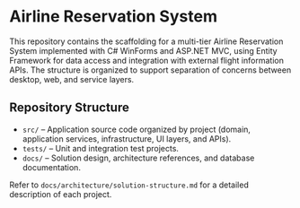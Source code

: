 # Airline Reservation System

This repository contains the scaffolding for a multi-tier Airline Reservation System implemented with C# WinForms and ASP.NET MVC, using Entity Framework for data access and integration with external flight information APIs. The structure is organized to support separation of concerns between desktop, web, and service layers.

## Repository Structure

- `src/` – Application source code organized by project (domain, application services, infrastructure, UI layers, and APIs).
- `tests/` – Unit and integration test projects.
- `docs/` – Solution design, architecture references, and database documentation.

Refer to `docs/architecture/solution-structure.md` for a detailed description of each project.
